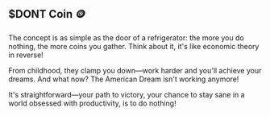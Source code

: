 ## $DONT Coin 🪙

The concept is as simple as the door of a refrigerator: the more you do nothing, the more coins you gather. Think about it, it's like economic theory in reverse!

From childhood, they clamp you down—work harder and you'll achieve your dreams. And what now? The American Dream isn't working anymore!

It's straightforward—your path to victory, your chance to stay sane in a world obsessed with productivity, is to do nothing!

<!--

**Here are some ideas to get you started:**

🙋‍♀️ A short introduction - what is your organization all about?
🌈 Contribution guidelines - how can the community get involved?
👩‍💻 Useful resources - where can the community find your docs? Is there anything else the community should know?
🍿 Fun facts - what does your team eat for breakfast?
🧙 Remember, you can do mighty things with the power of [Markdown](https://docs.github.com/github/writing-on-github/getting-started-with-writing-and-formatting-on-github/basic-writing-and-formatting-syntax)
-->
